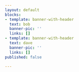 ```yaml
---
layout: default
blocks:
- template: banner-with-header
  text: bob
  banner-pic: ''
  links: []
- template: banner-with-header
  text: dave
  banner-pic: ''
  links: []
published: false

---
```

